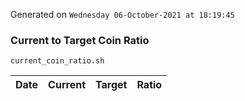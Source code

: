 Generated on `Wednesday 06-October-2021 at 18:19:45`

### Current to Target Coin Ratio
`current_coin_ratio.sh`

Date|Current|Target|Ratio
---|---|---|---
